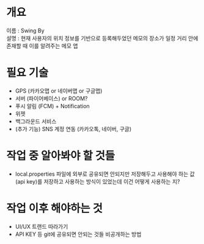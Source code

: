 # 개요
이름 : Swing By<br>
설명 : 현재 사용자의 위치 정보를 기반으로 등록해두었던 메모의 장소가 일정 거리 안에 존재할 때 이를 알려주는 메모 앱

# 필요 기술
- GPS (카카오맵 or 네이버맵 or 구글맵)
- 서버 (파이어베이스) or ROOM?
- 푸시 알림 (FCM) + Notification
- 위젯
- 백그라운드 서비스
- (추가 기능) SNS 계정 연동 (카카오톡, 네이버, 구글)

# 작업 중 알아봐야 할 것들
- local.properties 파일에 외부로 공유되면 안되지만 저장해두고 사용해야 하는 값(api key)를 저장하고 사용하는 방식이 있었는데 이건 어떻게 사용하는 지?

# 작업 이후 해야하는 것
- UI/UX 트랜드 따라가기
- API KEY 등 git에 공유되면 안되는 것들 비공개하는 방법